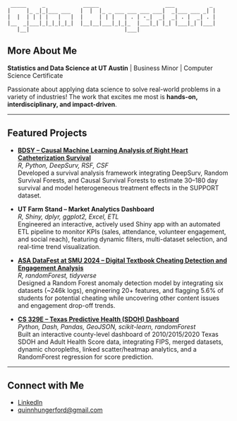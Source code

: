 ```
 _____     _            _____                     ___           _ 
|     |_ _|_|___ ___   |  |  |_ _ ___ ___ ___ ___|  _|___ ___ _| |
|  |  | | | |   |   |  |     | | |   | . | -_|  _|  _| . |  _| . |
|__  _|___|_|_|_|_|_|  |__|__|___|_|_|_  |___|_| |_| |___|_| |___|
   |__|                              |___|

```

## More About Me

**Statistics and Data Science at UT Austin** | Business Minor | Computer Science Certificate

Passionate about applying data science to solve real-world problems in a variety of industries!
The work that excites me most is **hands-on, interdisciplinary, and impact-driven**.

---

## Featured Projects

- **[BDSY – Causal Machine Learning Analysis of Right Heart Catheterization Survival](https://github.com/quinn-hungerford/bdsy-rhc-survival)**  
  *R, Python, DeepSurv, RSF, CSF*  
  Developed a survival analysis framework integrating DeepSurv, Random Survival Forests, and Causal Survival Forests to estimate 30–180 day survival and model heterogeneous treatment effects in the SUPPORT dataset.  

- **UT Farm Stand – Market Analytics Dashboard**  
  *R, Shiny, dplyr, ggplot2, Excel, ETL*  
  Engineered an interactive, actively used Shiny app with an automated ETL pipeline to monitor KPIs (sales, attendance, volunteer engagement, and social reach), featuring dynamic filters, multi-dataset selection, and real-time trend visualization.  

- **[ASA DataFest at SMU 2024 – Digital Textbook Cheating Detection and Engagement Analysis](https://github.com/quinn-hungerford/asa-datafest-smu)**  
  *R, randomForest, tidyverse*  
  Designed a Random Forest anomaly detection model by integrating six datasets (~246k logs), engineering 20+ features, and flagging 5.6% of students for potential cheating while uncovering other content issues and engagement drop-off trends.  

- **[CS 329E – Texas Predictive Health (SDOH) Dashboard](https://github.com/quinn-hungerford/texas-sdoh-dashboard)**  
  *Python, Dash, Pandas, GeoJSON, scikit-learn, randomForest*  
  Built an interactive county-level dashboard of 2010/2015/2020 Texas SDOH and Adult Health Score data, integrating FIPS, merged datasets, dynamic choropleths, linked scatter/heatmap analytics, and a RandomForest regression for score prediction.  

---

## Connect with Me
- [LinkedIn](https://www.linkedin.com/in/quinn-hungerford)
- quinnhungerford@gmail.com
